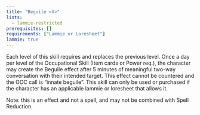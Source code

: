 ```yaml
---
title: "Beguile <X>"
lists:
  - lammie-restricted
prerequisites: []
requirements: ["Lammie or Loresheet"]
lammie: true
---
```


Each level of this skill requires and replaces the previous level. Once a day per level of the Occupational Skill (Item cards or Power req.), the character may create the Beguile effect after 5 minutes of meaningful two-way conversation with their intended target. This effect cannot be countered and the OOC call is “innate beguile”. This skill can only be used or purchased if the character has an applicable lammie or loresheet that allows it.

Note: this is an effect and not a spell, and may not be combined with Spell Reduction.
